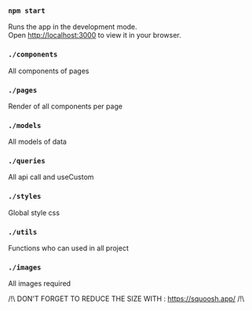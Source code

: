 ### `npm start`

Runs the app in the development mode.\
Open [http://localhost:3000](http://localhost:3000) to view it in your browser.

### `./components`

All components of pages

### `./pages`

Render of all components per page

### `./models`

All models of data

### `./queries`

All api call and useCustom

### `./styles`

Global style css

### `./utils`

Functions who can used in all project

### `./images`
 
All images required

/!\ DON'T FORGET TO REDUCE THE SIZE WITH : https://squoosh.app/ /!\


